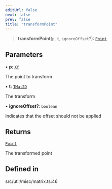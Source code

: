 ```yaml
---
editUrl: false
next: false
prev: false
title: "transformPoint"
---
```


> **transformPoint**(`p`, `t`, `ignoreOffset`?): [`Point`](/api/classes/point/)

## Parameters

• **p**: [`XY`](/api/interfaces/xy/)

The point to transform

• **t**: [`TMat2D`](/api/type-aliases/tmat2d/)

The transform

• **ignoreOffset?**: `boolean`

Indicates that the offset should not be applied

## Returns

[`Point`](/api/classes/point/)

The transformed point

## Defined in

src/util/misc/matrix.ts:46
